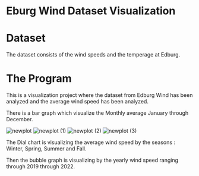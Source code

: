 # Eburg Wind Dataset Visualization

# Dataset 

The dataset consists of the wind speeds and the temperage at Edburg.

# The Program

This is a visualization project where the dataset from Edburg Wind has been analyzed and the average wind speed has been analyzed.

There is a bar graph which visualize the Monthly average January through December.

![newplot](https://user-images.githubusercontent.com/47652496/192637786-69227b0b-e941-4a14-b800-d6a5a16d0b6c.png)
![newplot (1)](https://user-images.githubusercontent.com/47652496/192637842-76d61671-695f-4808-a5da-c89d4fb1ffcf.png)
![newplot (2)](https://user-images.githubusercontent.com/47652496/192637843-fece3d83-21a1-4f47-92fa-82e541cde2cb.png)
![newplot (3)](https://user-images.githubusercontent.com/47652496/192637844-ab83c65a-384a-4fc3-a359-96007079b837.png)




The Dial chart is visualizing the average wind speed by the seasons : Winter, Spring, Summer and Fall. 

Then the bubble graph is visualizing by the yearly wind speed ranging through 2019 through 2022.


